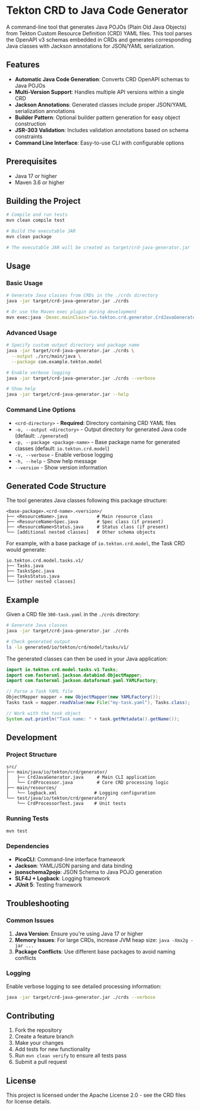# Tekton CRD to Java Code Generator

A command-line tool that generates Java POJOs (Plain Old Java Objects) from Tekton Custom Resource Definition (CRD) YAML files. This tool parses the OpenAPI v3 schemas embedded in CRDs and generates corresponding Java classes with Jackson annotations for JSON/YAML serialization.

## Features

- **Automatic Java Code Generation**: Converts CRD OpenAPI schemas to Java POJOs
- **Multi-Version Support**: Handles multiple API versions within a single CRD
- **Jackson Annotations**: Generated classes include proper JSON/YAML serialization annotations
- **Builder Pattern**: Optional builder pattern generation for easy object construction
- **JSR-303 Validation**: Includes validation annotations based on schema constraints
- **Command Line Interface**: Easy-to-use CLI with configurable options

## Prerequisites

- Java 17 or higher
- Maven 3.6 or higher

## Building the Project

```bash
# Compile and run tests
mvn clean compile test

# Build the executable JAR
mvn clean package

# The executable JAR will be created as target/crd-java-generator.jar
```

## Usage

### Basic Usage

```bash
# Generate Java classes from CRDs in the ./crds directory
java -jar target/crd-java-generator.jar ./crds

# Or use the Maven exec plugin during development
mvn exec:java -Dexec.mainClass="io.tekton.crd.generator.CrdJavaGenerator" -Dexec.args="./crds"
```

### Advanced Usage

```bash
# Specify custom output directory and package name
java -jar target/crd-java-generator.jar ./crds \
  --output ./src/main/java \
  --package com.example.tekton.model

# Enable verbose logging
java -jar target/crd-java-generator.jar ./crds --verbose

# Show help
java -jar target/crd-java-generator.jar --help
```

### Command Line Options

- `<crd-directory>` - **Required**: Directory containing CRD YAML files
- `-o, --output <directory>` - Output directory for generated Java code (default: `./generated`)
- `-p, --package <package-name>` - Base package name for generated classes (default: `io.tekton.crd.model`)
- `-v, --verbose` - Enable verbose logging
- `-h, --help` - Show help message
- `--version` - Show version information

## Generated Code Structure

The tool generates Java classes following this package structure:

```
<base-package>.<crd-name>.<version>/
├── <ResourceName>.java           # Main resource class
├── <ResourceName>Spec.java       # Spec class (if present)
├── <ResourceName>Status.java     # Status class (if present)
└── [additional nested classes]   # Other schema objects
```

For example, with a base package of `io.tekton.crd.model`, the Task CRD would generate:

```
io.tekton.crd.model.tasks.v1/
├── Tasks.java
├── TasksSpec.java
├── TasksStatus.java
└── [other nested classes]
```

## Example

Given a CRD file `300-task.yaml` in the `./crds` directory:

```bash
# Generate Java classes
java -jar target/crd-java-generator.jar ./crds

# Check generated output
ls -la generated/io/tekton/crd/model/tasks/v1/
```

The generated classes can then be used in your Java application:

```java
import io.tekton.crd.model.tasks.v1.Tasks;
import com.fasterxml.jackson.databind.ObjectMapper;
import com.fasterxml.jackson.dataformat.yaml.YAMLFactory;

// Parse a Task YAML file
ObjectMapper mapper = new ObjectMapper(new YAMLFactory());
Tasks task = mapper.readValue(new File("my-task.yaml"), Tasks.class);

// Work with the task object
System.out.println("Task name: " + task.getMetadata().getName());
```

## Development

### Project Structure

```
src/
├── main/java/io/tekton/crd/generator/
│   ├── CrdJavaGenerator.java     # Main CLI application
│   └── CrdProcessor.java         # Core CRD processing logic
├── main/resources/
│   └── logback.xml              # Logging configuration
└── test/java/io/tekton/crd/generator/
    └── CrdProcessorTest.java    # Unit tests
```

### Running Tests

```bash
mvn test
```

### Dependencies

- **PicoCLI**: Command-line interface framework
- **Jackson**: YAML/JSON parsing and data binding
- **jsonschema2pojo**: JSON Schema to Java POJO generation
- **SLF4J + Logback**: Logging framework
- **JUnit 5**: Testing framework

## Troubleshooting

### Common Issues

1. **Java Version**: Ensure you're using Java 17 or higher
2. **Memory Issues**: For large CRDs, increase JVM heap size: `java -Xmx2g -jar ...`
3. **Package Conflicts**: Use different base packages to avoid naming conflicts

### Logging

Enable verbose logging to see detailed processing information:

```bash
java -jar target/crd-java-generator.jar ./crds --verbose
```

## Contributing

1. Fork the repository
2. Create a feature branch
3. Make your changes
4. Add tests for new functionality
5. Run `mvn clean verify` to ensure all tests pass
6. Submit a pull request

## License

This project is licensed under the Apache License 2.0 - see the CRD files for license details.
